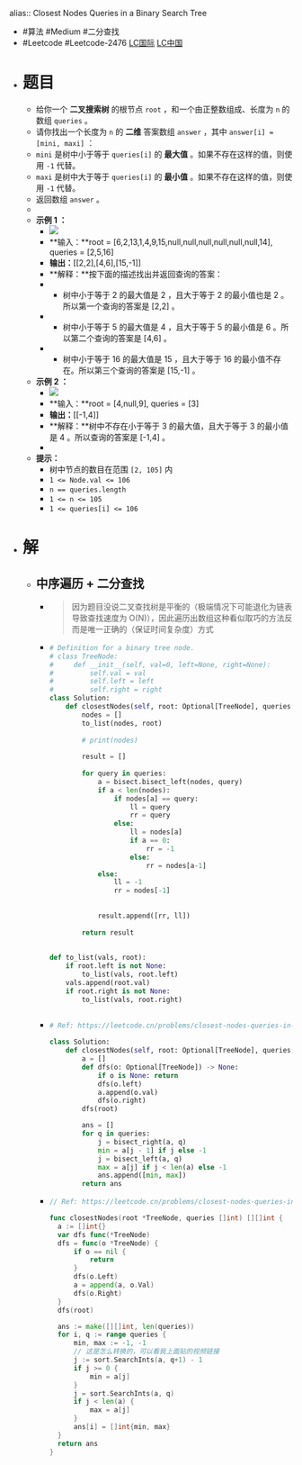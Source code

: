 alias:: Closest Nodes Queries in a Binary Search Tree
- #算法 #Medium #二分查找
- #Leetcode #Leetcode-2476 [LC国际](https://leetcode.com/problems/closest-nodes-queries-in-a-binary-search-tree/) [LC中国](https://leetcode.cn/problems/closest-nodes-queries-in-a-binary-search-tree/)
- # 题目
	- 给你一个 **二叉搜索树** 的根节点 `root` ，和一个由正整数组成、长度为 `n` 的数组 `queries` 。
	- 请你找出一个长度为 `n` 的 **二维** 答案数组 `answer` ，其中 `answer[i] = [mini, maxi]` ：
	- `mini` 是树中小于等于 `queries[i]` 的 **最大值** 。如果不存在这样的值，则使用 `-1` 代替。
	- `maxi` 是树中大于等于 `queries[i]` 的 **最小值** 。如果不存在这样的值，则使用 `-1` 代替。
	- 返回数组 `answer` 。
	-
	- **示例 1 ：**
		- ![](https://assets.leetcode.com/uploads/2022/09/28/bstreeedrawioo.png)
		- **输入：**root = [6,2,13,1,4,9,15,null,null,null,null,null,null,14], queries = [2,5,16]
		- **输出：**[[2,2],[4,6],[15,-1]]
		- **解释：**按下面的描述找出并返回查询的答案：
		- - 树中小于等于 2 的最大值是 2 ，且大于等于 2 的最小值也是 2 。所以第一个查询的答案是 [2,2] 。
		- - 树中小于等于 5 的最大值是 4 ，且大于等于 5 的最小值是 6 。所以第二个查询的答案是 [4,6] 。
		- - 树中小于等于 16 的最大值是 15 ，且大于等于 16 的最小值不存在。所以第三个查询的答案是 [15,-1] 。
	- **示例 2 ：**
		- ![](https://assets.leetcode.com/uploads/2022/09/28/bstttreee.png)
		- **输入：**root = [4,null,9], queries = [3]
		- **输出：**[[-1,4]]
		- **解释：**树中不存在小于等于 3 的最大值，且大于等于 3 的最小值是 4 。所以查询的答案是 [-1,4] 。
		-
	- **提示：**
		- 树中节点的数目在范围 `[2, 105]` 内
		- `1 <= Node.val <= 106`
		- `n == queries.length`
		- `1 <= n <= 105`
		- `1 <= queries[i] <= 106`
- # 解
	- ## 中序遍历 + 二分查找
		- > 因为题目没说二叉查找树是平衡的（极端情况下可能退化为链表导致查找速度为 O(N)），因此遍历出数组这种看似取巧的方法反而是唯一正确的（保证时间复杂度）方式
		- ```python
		  # Definition for a binary tree node.
		  # class TreeNode:
		  #     def __init__(self, val=0, left=None, right=None):
		  #         self.val = val
		  #         self.left = left
		  #         self.right = right
		  class Solution:
		      def closestNodes(self, root: Optional[TreeNode], queries: List[int]) -> List[List[int]]:
		          nodes = []
		          to_list(nodes, root)
		          
		          # print(nodes)
		          
		          result = []
		          
		          for query in queries:
		              a = bisect.bisect_left(nodes, query)
		              if a < len(nodes):
		                  if nodes[a] == query:
		                      ll = query
		                      rr = query
		                  else:
		                      ll = nodes[a]
		                      if a == 0:
		                          rr = -1
		                      else:
		                          rr = nodes[a-1]
		              else:
		                  ll = -1
		                  rr = nodes[-1]
		                  
		              
		              result.append([rr, ll])
		          
		          return result
		          
		          
		  def to_list(vals, root):
		      if root.left is not None:
		          to_list(vals, root.left)
		      vals.append(root.val)
		      if root.right is not None:
		          to_list(vals, root.right)
		      
		  ```
		- ```python
		  # Ref: https://leetcode.cn/problems/closest-nodes-queries-in-a-binary-search-tree/solution/zhong-xu-bian-li-er-fen-cha-zhao-by-endl-m8ez/
		  
		  class Solution:
		      def closestNodes(self, root: Optional[TreeNode], queries: List[int]) -> List[List[int]]:
		          a = []
		          def dfs(o: Optional[TreeNode]) -> None:
		              if o is None: return
		              dfs(o.left)
		              a.append(o.val)
		              dfs(o.right)
		          dfs(root)
		  
		          ans = []
		          for q in queries:
		              j = bisect_right(a, q)
		              min = a[j - 1] if j else -1
		              j = bisect_left(a, q)
		              max = a[j] if j < len(a) else -1
		              ans.append([min, max])
		          return ans
		  
		  ```
		- ```go
		  // Ref: https://leetcode.cn/problems/closest-nodes-queries-in-a-binary-search-tree/solution/zhong-xu-bian-li-er-fen-cha-zhao-by-endl-m8ez/
		  
		  func closestNodes(root *TreeNode, queries []int) [][]int {
		  	a := []int{}
		  	var dfs func(*TreeNode)
		  	dfs = func(o *TreeNode) {
		  		if o == nil {
		  			return
		  		}
		  		dfs(o.Left)
		  		a = append(a, o.Val)
		  		dfs(o.Right)
		  	}
		  	dfs(root)
		  
		  	ans := make([][]int, len(queries))
		  	for i, q := range queries {
		  		min, max := -1, -1
		  		// 这是怎么转换的，可以看我上面贴的视频链接
		  		j := sort.SearchInts(a, q+1) - 1
		  		if j >= 0 {
		  			min = a[j]
		  		}
		  		j = sort.SearchInts(a, q)
		  		if j < len(a) {
		  			max = a[j]
		  		}
		  		ans[i] = []int{min, max}
		  	}
		  	return ans
		  }
		  ```